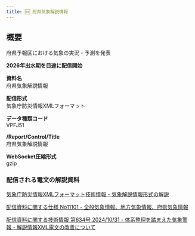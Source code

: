 ```yaml
---
title: 🆕 府県気象解説情報
---
```


## 概要
府県予報区における気象の実況・予測を発表

**2026年出水期を目途に配信開始**

**資料名** <br/>
府県気象解説情報
 
**配信形式** <br/>
気象庁防災情報XMLフォーマット

**データ種類コード** <br/>
VPFJ51

**/Report/Control/Title** <br/>
府県気象解説情報

**WebSocket圧縮形式** <br/>
gzip

### 配信される電文の解説資料
[気象庁防災情報XMLフォーマット技術情報 - 気象解説情報形式の解説](https://dmdata.jp/docs/jma/manual/0233-0234.pdf)


[配信資料に関する仕様 No11101 - 全般気象情報、地方気象情報、府県気象情報](https://www.data.jma.go.jp/suishin/shiyou/pdf/no11101)


[配信資料に関する技術情報 第634号 2024/10/31 - 体系整理を踏まえた気象警報・解説情報XML電文の改善について](https://dmdata.jp/docs/jma/technical/634.pdf)
